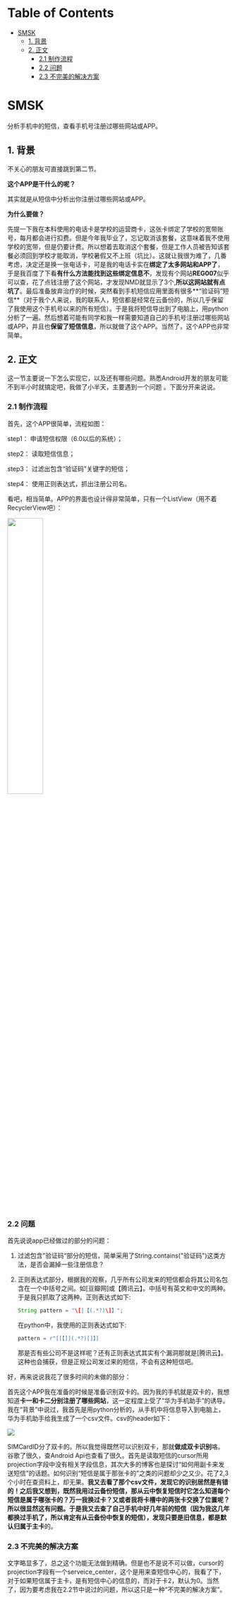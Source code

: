 Table of Contents
=================

* [SMSK](#smsk)
  * [1\. 背景](#1-%E8%83%8C%E6%99%AF)
  * [2\. 正文](#2-%E6%AD%A3%E6%96%87)
    * [2\.1 制作流程](#21-%E5%88%B6%E4%BD%9C%E6%B5%81%E7%A8%8B)
    * [2\.2 问题](#22-%E9%97%AE%E9%A2%98)
    * [2\.3 不完美的解决方案](#23-%E4%B8%8D%E5%AE%8C%E7%BE%8E%E7%9A%84%E8%A7%A3%E5%86%B3%E6%96%B9%E6%A1%88)

# SMSK

分析手机中的短信，查看手机号注册过哪些网站或APP。

## 1. 背景

不关心的朋友可直接跳到第二节。

**这个APP是干什么的呢？**

其实就是从短信中分析出你注册过哪些网站或APP。

**为什么要做？**

先提一下我在本科使用的电话卡是学校的运营商卡，这张卡绑定了学校的宽带账号，每月都会进行扣费。但是今年我毕业了，忘记取消该套餐，这意味着我不使用学校的宽带，但是仍要计费。所以想着去取消这个套餐，但是工作人员被告知该套餐必须回到学校才能取消，学校暑假又不上班（坑比）。这就让我很为难了，几番考虑，决定还是换一张电话卡，可是我的电话卡实在**绑定了太多网站和APP了**，于是我百度了下看**有什么方法能找到这些绑定信息不**，发现有个网站**REG007**似乎可以查，花了点钱注册了这个网站，才发现NMD就显示了3个,**所以这网站就有点坑了**。最后准备放弃治疗的时候，突然看到手机短信应用里面有很多**“验证码”短信**（对于我个人来说，我的联系人，短信都是经常在云备份的，所以几乎保留了我使用这个手机号以来的所有短信）。于是我将短信导出到了电脑上，用python分析了一遍。然后想着可能有同学和我一样需要知道自己的手机号注册过哪些网站或APP，并且也**保留了短信信息**，所以就做了这个APP。当然了，这个APP也非常简单。

## 2. 正文

这一节主要说一下怎么实现它，以及还有哪些问题。熟悉Android开发的朋友可能不到半小时就搞定吧，我做了小半天，主要遇到一个问题 。下面分开来说说。

### 2.1 制作流程

首先，这个APP很简单，流程如图：

step1： 申请短信权限（6.0以后的系统）；

step2： 读取短信信息；

step3： 过滤出包含“验证码”关键字的短信；

step4： 使用正则表达式，抓出注册公司名。

看吧，相当简单。APP的界面也设计得非常简单，只有一个ListView（用不着RecyclerView吧）：

<img src="https://ae01.alicdn.com/kf/He33bee112f0f47fdbf3067366a74f9bf6.jpg"  width=40%>

### 2.2 问题

首先说说app已经做过的部分的问题：

1. 过滤包含”验证码“部分的短信，简单采用了String.contains("验证码")这类方法，是否会漏掉一些注册信息？

2. 正则表达式部分，根据我的观察，几乎所有公司发来的短信都会将其公司名包含在一个中括号之间。如[豆瓣网]或【腾讯云】。中括号有英文和中文的两种。于是我只抓取了这两种。正则表达式如下:

   ```java
   String pattern = "\[|【(.*?)\]】";
   ```

   在python中，我使用的正则表达式如下:

   ```python
   pattern = r"[[【]](.*?)[]】]
   ```

   那是否有些公司不是这样呢？还有正则表达式其实有个漏洞那就是[腾讯云】。这种也会捕获，但是正规公司发过来的短信，不会有这种短信吧。

好，再来说说我花了很多时间的未做的部分：

首先这个APP我在准备的时候是准备识别双卡的。因为我的手机就是双卡的，我想知道**卡一和卡二分别注册了哪些网站**，这一定程度上受了“华为手机助手”的诱导。我在“背景”中说过，我首先是用python分析的，从手机中将信息导入到电脑上，华为手机助手给我生成了一个csv文件。csv的header如下：

![](https://ae01.alicdn.com/kf/H1c8467db520248369e39e1a28f80376bH.jpg)

SIMCardID分了双卡的。所以我觉得既然可以识别双卡，那就**做成双卡识别**咯。谷歌了很久，查Android Api也查看了很久。首先是读取短信的cursor所用projection字段中没有相关字段信息，其次大多的博客也是探讨“如何用副卡来发送短信”的话题。如何识别“短信是属于那张卡的”之类的问题却少之又少。花了2,3个小时在查资料上，却无果。**我又去看了那个csv文件，发现它的识别居然是有错的！**之后我又想到，既然我用过云备份短信，那从云中恢复短信时它怎么知道每个短信是属于哪张卡的？万一我换过卡？又或者我将卡槽中的两张卡交换了位置呢？所以很显然这有问题。于是我又去查了自己手机中好几年前的短信（因为我这几年都换过手机了，所以肯定有从云备份中恢复的短信），发现只要是旧信息，都是**默认归属于主卡**的。

### 2.3 不完美的解决方案

文字略显多了，总之这个功能无法做到精确。但是也不是说不可以做，cursor的projection字段有一个serveice_center，这个是用来查短信中心的，我看了下，对于如果短信属于主卡，是有短信中心的信息的，而对于卡2，默认为0。当然了，因为要考虑我在2.2节中说过的问题，所以这只是一种“不完美的解决方案”。
